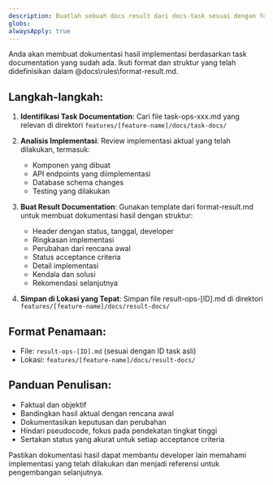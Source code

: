 ```yaml
---
description: Buatlah sebuah docs result dari docs-task sesuai dengan format @docs\rules\format-result.md
globs: 
alwaysApply: true
---
```


Anda akan membuat dokumentasi hasil implementasi berdasarkan task documentation yang sudah ada. Ikuti format dan struktur yang telah didefinisikan dalam @docs\rules\format-result.md.

## Langkah-langkah:

1. **Identifikasi Task Documentation**: Cari file task-ops-xxx.md yang relevan di direktori `features/[feature-name]/docs/task-docs/`

2. **Analisis Implementasi**: Review implementasi aktual yang telah dilakukan, termasuk:
   - Komponen yang dibuat
   - API endpoints yang diimplementasi
   - Database schema changes
   - Testing yang dilakukan

3. **Buat Result Documentation**: Gunakan template dari format-result.md untuk membuat dokumentasi hasil dengan struktur:
   - Header dengan status, tanggal, developer
   - Ringkasan implementasi
   - Perubahan dari rencana awal
   - Status acceptance criteria
   - Detail implementasi
   - Kendala dan solusi
   - Rekomendasi selanjutnya

4. **Simpan di Lokasi yang Tepat**: Simpan file result-ops-[ID].md di direktori `features/[feature-name]/docs/result-docs/`

## Format Penamaan:
- File: `result-ops-[ID].md` (sesuai dengan ID task asli)
- Lokasi: `features/[feature-name]/docs/result-docs/`

## Panduan Penulisan:
- Faktual dan objektif
- Bandingkan hasil aktual dengan rencana awal
- Dokumentasikan keputusan dan perubahan
- Hindari pseudocode, fokus pada pendekatan tingkat tinggi
- Sertakan status yang akurat untuk setiap acceptance criteria

Pastikan dokumentasi hasil dapat membantu developer lain memahami implementasi yang telah dilakukan dan menjadi referensi untuk pengembangan selanjutnya.
